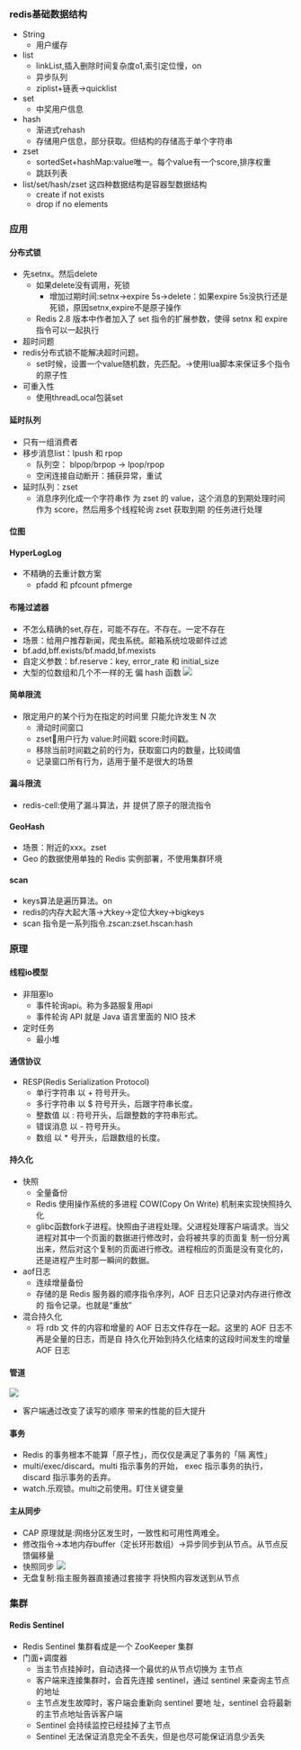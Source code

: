 ### redis基础数据结构
- String
  - 用户缓存
- list
  - linkList,插入删除时间复杂度o1,索引定位慢，on
  - 异步队列
  - ziplist+链表->quicklist
- set
  - 中奖用户信息
- hash
  - 渐进式rehash
  - 存储用户信息，部分获取。但结构的存储高于单个字符串
- zset
  - sortedSet+hashMap:value唯一。每个value有一个score,排序权重
  - 跳跃列表
- list/set/hash/zset 这四种数据结构是容器型数据结构
  - create if not exists
  - drop if no elements
### 应用
#### 分布式锁
- 先setnx。然后delete
  - 如果delete没有调用，死锁
     - 增加过期时间:setnx->expire 5s->delete：如果expire 5s没执行还是死锁，原因setnx,expire不是原子操作
  - Redis 2.8 版本中作者加入了 set 指令的扩展参数，使得 setnx 和 expire 指令可以一起执行
- 超时问题
 - redis分布式锁不能解决超时问题。
   - set时候，设置一个value随机数，先匹配。->使用lua脚本来保证多个指令的原子性
- 可重入性
  - 使用threadLocal包装set
#### 延时队列
- 只有一组消费者
- 移步消息list：lpush 和 rpop
  - 队列空： blpop/brpop -> lpop/rpop
  - 空闲连接自动断开：捕获异常，重试
- 延时队列：zset
   - 消息序列化成一个字符串作 为 zset 的 value，这个消息的到期处理时间作为 score，然后用多个线程轮询 zset 获取到期 的任务进行处理
#### 位图
#### HyperLogLog
- 不精确的去重计数方案
  -  pfadd 和 pfcount pfmerge
#### 布隆过滤器
- 不怎么精确的set,存在，可能不存在。不存在。一定不存在
- 场景：给用户推荐新闻，爬虫系统。邮箱系统垃圾邮件过滤
- bf.add,bff.exists/bf.madd,bf.mexists
- 自定义参数：bf.reserve：key, error_rate 和 initial_size
- 大型的位数组和几个不一样的无 偏 hash 函数
![](https://i.loli.net/2020/08/18/l7uPmSnABM18Tde.png)
#### 简单限流
- 限定用户的某个行为在指定的时间里 只能允许发生 N 次
  - 滑动时间窗口
  - zset:key:用户行为 value:时间戳 score:时间戳。
  - 移除当前时间戳之前的行为，获取窗口内的数量，比较阈值
  - 记录窗口所有行为，适用于量不是很大的场景
#### 漏斗限流
- redis-cell:使用了漏斗算法，并 提供了原子的限流指令
#### GeoHash
- 场景：附近的xxx。zset
- Geo 的数据使用单独的 Redis 实例部署，不使用集群环境
#### scan
- keys算法是遍历算法。on
- redis的内存大起大落->大key->定位大key->bigkeys
- scan 指令是一系列指令.zscan:zset.hscan:hash
### 原理
#### 线程io模型
- 非阻塞Io
  - 事件轮询api。称为多路服复用api
  - 事件轮询 API 就是 Java 语言里面的 NIO 技术
- 定时任务
  - 最小堆
#### 通信协议
- RESP(Redis Serialization Protocol)
  - 单行字符串 以 + 符号开头。
  - 多行字符串 以 $ 符号开头，后跟字符串长度。
  - 整数值 以 : 符号开头，后跟整数的字符串形式。
  - 错误消息 以 - 符号开头。
  - 数组 以 * 号开头，后跟数组的长度。
#### 持久化
- 快照
  - 全量备份
  - Redis 使用操作系统的多进程 COW(Copy On Write) 机制来实现快照持久化
  - glibc函数fork子进程。快照由子进程处理。父进程处理客户端请求。当父进程对其中一个页面的数据进行修改时，会将被共享的页面复 制一份分离出来，然后对这个复制的页面进行修改。进程相应的页面是没有变化的， 还是进程产生时那一瞬间的数据。
- aof日志
  - 连续增量备份
  - 存储的是 Redis 服务器的顺序指令序列，AOF 日志只记录对内存进行修改的 指令记录。也就是“重放”
- 混合持久化
  - 将 rdb 文 件的内容和增量的 AOF 日志文件存在一起。这里的 AOF 日志不再是全量的日志，而是自 持久化开始到持久化结束的这段时间发生的增量 AOF 日志
#### 管道
![](https://i.loli.net/2020/08/18/nptkgEyUvLma8WG.png)
- 客户端通过改变了读写的顺序 带来的性能的巨大提升
#### 事务
- Redis 的事务根本不能算「原子性」，而仅仅是满足了事务的「隔 离性」
- multi/exec/discard。multi 指示事务的开始，
exec 指示事务的执行，discard 指示事务的丢弃。
- watch.乐观锁。multi之前使用。盯住关键变量
#### 主从同步
- CAP 原理就是:网络分区发生时，一致性和可用性两难全。
- 修改指令->本地内存buffer（定长环形数组）->异步同步到从节点。从节点反馈偏移量
- 快照同步
 ![](https://i.loli.net/2020/08/18/eT4lYBdEiyqCb1Q.png)
- 无盘复制:指主服务器直接通过套接字 将快照内容发送到从节点 
### 集群
#### Redis Sentinel
- Redis Sentinel 集群看成是一个 ZooKeeper 集群
- 门面+调度器
  - 当主节点挂掉时，自动选择一个最优的从节点切换为 主节点
  - 客户端来连接集群时，会首先连接 sentinel，通过 sentinel 来查询主节点的地址
  - 主节点发生故障时，客户端会重新向 sentinel 要地 址，sentinel 会将最新的主节点地址告诉客户端
  - Sentinel 会持续监控已经挂掉了主节点
  - Sentinel 无法保证消息完全不丢失，但是也尽可能保证消息少丢失